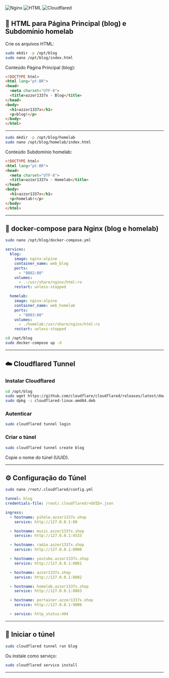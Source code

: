 ![Nginx](https://img.shields.io/badge/Nginx-Web_Server-brightgreen?logo=nginx)
![HTML](https://img.shields.io/badge/HTML-Static_Pages-orange?logo=html5)
![Cloudflared](https://img.shields.io/badge/Cloudflared-Tunnel-blue)

## 📝 HTML para Página Principal (blog) e Subdomínio homelab

Crie os arquivos HTML:

```bash
sudo mkdir -p /opt/blog
sudo nano /opt/blog/index.html
```

Conteúdo Página Principal (blog):

```html
<!DOCTYPE html>
<html lang="pt-BR">
<head>
  <meta charset="UTF-8">
  <title>azzor1337x - Blog</title>
</head>
<body>
  <h1>azzor1337x</h1>
  <p>blog!</p>
</body>
</html>
```

---

```bash
sudo mkdir -p /opt/blog/homelab
sudo nano /opt/blog/homelab/index.html
```

Conteúdo Subdomínio homelab:

```html
<!DOCTYPE html>
<html lang="pt-BR">
<head>
  <meta charset="UTF-8">
  <title>azzor1337x - Homelab</title>
</head>
<body>
  <h1>azzor1337x</h1>
  <p>homelab!</p>
</body>
</html>
```

---

## 🐳 docker-compose para Nginx (blog e homelab)

```bash
sudo nano /opt/blog/docker-compose.yml
```

```yaml
services:
  blog:
    image: nginx:alpine
    container_name: web_blog
    ports:
      - "8082:80"
    volumes:
      - .:/usr/share/nginx/html:ro
    restart: unless-stopped

  homelab:
    image: nginx:alpine
    container_name: web_homelab
    ports:
      - "8083:80"
    volumes:
      - ./homelab:/usr/share/nginx/html:ro
    restart: unless-stopped
```

```bash
cd /opt/blog
sudo docker-compose up -d
```

---

## ☁️ Cloudflared Tunnel

### Instalar Cloudflared

```bash
cd /opt/blog
sudo wget https://github.com/cloudflare/cloudflared/releases/latest/download/cloudflared-linux-amd64.deb
sudo dpkg -i cloudflared-linux-amd64.deb
```

### Autenticar

```bash
sudo cloudflared tunnel login
```

### Criar o túnel

```bash
sudo cloudflared tunnel create blog
```

Copie o nome do túnel (UUID).

---

## ⚙️ Configuração do Túnel

```bash
sudo nano /root/.cloudflared/config.yml
```

```yaml
tunnel: blog
credentials-file: /root/.cloudflared/<UUID>.json

ingress:
  - hostname: pihole.azzor1337x.shop
    service: http://127.0.0.1:80

  - hostname: music.azzor1337x.shop
    service: http://127.0.0.1:4533

  - hostname: radio.azzor1337x.shop
    service: http://127.0.0.1:8000

  - hostname: youtube.azzor1337x.shop
    service: http://127.0.0.1:8081

  - hostname: azzor1337x.shop
    service: http://127.0.0.1:8082

  - hostname: homelab.azzor1337x.shop
    service: http://127.0.0.1:8083

  - hostname: portainer.azzor1337x.shop
    service: http://127.0.0.1:9000

  - service: http_status:404
```

---

## 🚀 Iniciar o túnel

```bash
sudo cloudflared tunnel run blog
```

Ou instale como serviço:

```bash
sudo cloudflared service install
```

---
